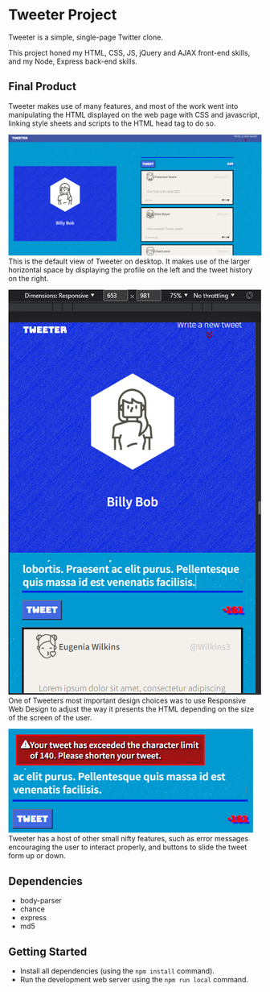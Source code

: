 # Tweeter Project

Tweeter is a simple, single-page Twitter clone.

This project honed my HTML, CSS, JS, jQuery and AJAX front-end skills, and my Node, Express back-end skills.

## Final Product

Tweeter makes use of many features, and most of the work went into manipulating the HTML displayed on the web page with CSS and javascript, linking style sheets and scripts to the HTML head tag to do so. 

!["Tweeter on desktop"](https://github.com/Adam-Marx/tweeter/blob/master/docs/tweeter-desktop.png?raw=true)
This is the default view of Tweeter on desktop. It makes use of the larger horizontal space by displaying the profile on the left and the tweet history on the right.

!["Tweeter on other devices"](https://github.com/Adam-Marx/tweeter/blob/master/docs/tweeter-mobile.png?raw=true)
One of Tweeters most important design choices was to use Responsive Web Design to adjust the way it presents the HTML depending on the size of the screen of the user.

!["Error message"](https://github.com/Adam-Marx/tweeter/blob/master/docs/tweeter-error.png?raw=true)
Tweeter has a host of other small nifty features, such as error messages encouraging the user to interact properly, and buttons to slide the tweet form up or down.



## Dependencies
- body-parser
- chance
- express
- md5

## Getting Started

- Install all dependencies (using the ```npm install``` command).
- Run the development web server using the ```npm run local``` command.
